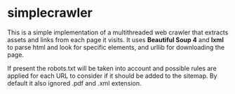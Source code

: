 # simplecrawler

This is a simple implementation of a multithreaded web crawler that extracts assets and links from each page it visits.
It uses **Beautiful Soup 4** and **lxml** to parse html and look for specific elements, and urllib for downloading the page.

If present the robots.txt will be taken into account and possible rules are applied for each URL to consider if it should be added to the sitemap.
By default it also ignored .pdf and .xml extension.
